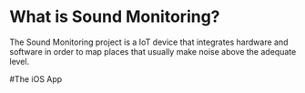 # What is Sound Monitoring?
The Sound Monitoring project is a IoT device that integrates hardware and software in order to map places that 
usually make noise above the adequate level.

#The iOS App

